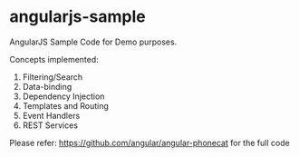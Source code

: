 angularjs-sample
================

AngularJS Sample Code for Demo purposes.

Concepts implemented:
  1. Filtering/Search
  2. Data-binding
  3. Dependency Injection
  4. Templates and Routing
  5. Event Handlers
  6. REST Services

Please refer: https://github.com/angular/angular-phonecat for the full code
